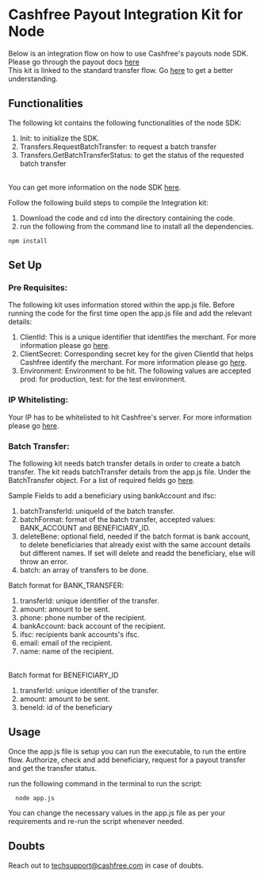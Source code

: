 # Cashfree Payout Integration Kit for Node

Below is an integration flow on how to use Cashfree's payouts node SDK.
Please go through the payout docs [here](https://dev.cashfree.com/payouts)
<br/>
This kit is linked to the standard transfer flow. Go [here](https://dev.cashfree.com/payouts/integrations/batch-transfer) to get a better understanding.
<br/>

## Functionalities

The following kit contains the following functionalities of the node SDK:
    <ol>
    <li> Init: to initialize the SDK.
    <li> Transfers.RequestBatchTransfer: to request a batch transfer
    <li> Transfers.GetBatchTransferStatus: to get the status of the requested batch transfer
    </ol>
<br/>
You can get more information on the node SDK [here](https://github.com/cashfree/cashfree-sdk-nodejs).

Follow the following build steps to compile the Integration kit:
  1. Download the code and cd into the directory containing the code.
  2. run the following from the command line to install all the dependencies.
  ```
  npm install
  ```

  
## Set Up

### Pre Requisites:
The following kit uses information stored within the app.js file. Before running the code for the first time open the app.js file
and add the relevant details:
  1. ClientId: This is a unique identifier that identifies the merchant. For more information please go [here](https://dev.cashfree.com/development/api/credentials).
  2. ClientSecret: Corresponding secret key for the given ClientId that helps Cashfree identify the merchant. For more information please go [here](https://dev.cashfree.com/development/api/credentials).
  3. Environment: Environment to be hit. The following values are accepted prod: for production, test: for the test environment. 

### IP Whitelisting:

Your IP has to be whitelisted to hit Cashfree's server. For more information please go [here](https://dev.cashfree.com/development/api/ip-whitelisting).

### Batch Transfer:
The following kit needs batch transfer details in order to create a batch transfer.
The kit reads batchTransfer details from the app.js file. Under the BatchTransfer object. For a list of required fields go [here](https://dev.cashfree.com/api-reference/payouts-api#batch-transfer).

Sample Fields to add a beneficiary using bankAccount and ifsc:
  1. batchTransferId: uniqueId of the batch transfer.
  2. batchFormat: format of the batch transfer, accepted values: BANK_ACCOUNT and BENEFICIARY_ID.
  3. deleteBene: optional field, needed if the batch format is bank account, to delete beneficiaries that already exist with the same account details but different names. If set will delete and readd the beneficiary, else will throw an error.
  4. batch: an array of transfers to be done.
  
  Batch format for BANK_TRANSFER:
  
  1. transferId: unique identifier of the transfer.
  2. amount: amount to be sent.
  3. phone: phone number of the recipient.
  4. bankAccount: back account of the recipient.
  5. ifsc: recipients bank accounts's ifsc.
  6. email: email of the recipient.
  7. name: name of the recipient.
  <br/>
  Batch format for BENEFICIARY_ID
  
  1. transferId: unique identifier of the transfer.
  2. amount: amount to be sent.
  3. beneId: id of the beneficiary

## Usage

Once the app.js file is setup you can run the executable, to run the entire flow. Authorize, check and add beneficiary, 
request for a payout transfer and get the transfer status.

run the following command in the terminal to run the script:
```
  node app.js
```

You can change the necessary values in the app.js file as per your requirements and re-run the script whenever needed.

## Doubts

Reach out to techsupport@cashfree.com in case of doubts.
